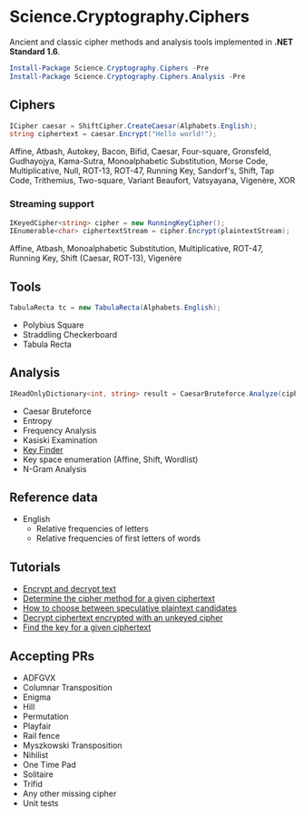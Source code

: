 ﻿# Science.Cryptography.Ciphers
Ancient and classic cipher methods and analysis tools implemented in **.NET Standard 1.6**.

```PowerShell
Install-Package Science.Cryptography.Ciphers -Pre
Install-Package Science.Cryptography.Ciphers.Analysis -Pre
```

## Ciphers
```C#
ICipher caesar = ShiftCipher.CreateCaesar(Alphabets.English);
string ciphertext = caesar.Encrypt("Hello world!");
```

Affine, Atbash, Autokey, Bacon, Bifid, Caesar, Four-square, Gronsfeld, Gudhayojya, Kama-Sutra, Monoalphabetic Substitution, Morse Code, Multiplicative, Null, ROT-13, ROT-47, Running Key, Sandorf's, Shift, Tap Code, Trithemius, Two-square, Variant Beaufort, Vatsyayana, Vigenère, XOR

### Streaming support
```C#
IKeyedCipher<string> cipher = new RunningKeyCipher();
IEnumerable<char> ciphertextStream = cipher.Encrypt(plaintextStream);
```

Affine, Atbash, Monoalphabetic Substitution, Multiplicative, ROT-47, Running Key, Shift (Caesar, ROT-13), Vigenère

## Tools
```C#
TabulaRecta tc = new TabulaRecta(Alphabets.English);
```

* Polybius Square
* Straddling Checkerboard
* Tabula Recta

## Analysis
```C#
IReadOnlyDictionary<int, string> result = CaesarBruteforce.Analyze(ciphertext);
```

* Caesar Bruteforce
* Entropy
* Frequency Analysis
* Kasiski Examination
* [Key Finder](https://github.com/Peter-Juhasz/Science.Cryptography.Ciphers/wiki/Find-the-key-for-a-given-ciphertext)
* Key space enumeration (Affine, Shift, Wordlist)
* N-Gram Analysis

## Reference data
* English
  * Relative frequencies of letters
  * Relative frequencies of first letters of words

## Tutorials
* [Encrypt and decrypt text](https://github.com/Peter-Juhasz/Science.Cryptography.Ciphers/wiki/Encrypt-and-decrypt-text)
* [Determine the cipher method for a given ciphertext](https://github.com/Peter-Juhasz/Science.Cryptography.Ciphers/wiki/Determine-the-cipher-method-for-a-given-ciphertext)
* [How to choose between speculative plaintext candidates](https://github.com/Peter-Juhasz/Science.Cryptography.Ciphers/wiki/How-to-choose-between-speculative-plaintext-candidates)
* [Decrypt ciphertext encrypted with an unkeyed cipher](https://github.com/Peter-Juhasz/Science.Cryptography.Ciphers/wiki/Decrypt-ciphertext-encrypted-with-an-unkeyed-cipher)
* [Find the key for a given ciphertext](https://github.com/Peter-Juhasz/Science.Cryptography.Ciphers/wiki/Find-the-key-for-a-given-ciphertext)

## Accepting PRs
* ADFGVX
* Columnar Transposition 
* Enigma
* Hill
* Permutation
* Playfair
* Rail fence
* Myszkowski Transposition
* Nihilist
* One Time Pad
* Solitaire
* Trifid
* Any other missing cipher
* Unit tests